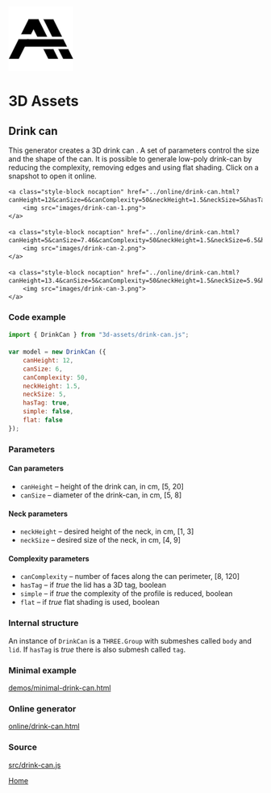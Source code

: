 <img class="logo" src="../assets/logo/logo.png">


# 3D Assets


## Drink can

This generator creates a 3D drink can . A set of parameters
control the size and the shape of the can. It is possible to
generale low-poly drink-can by reducing the complexity,
removing edges and using flat shading. Click on a snapshot
to open it online.

<p class="gallery">

	<a class="style-block nocaption" href="../online/drink-can.html?canHeight=12&canSize=6&canComplexity=50&neckHeight=1.5&neckSize=5&hasTag=true&simple=false&flat=false">
		<img src="images/drink-can-1.png">
	</a>

	<a class="style-block nocaption" href="../online/drink-can.html?canHeight=5&canSize=7.46&canComplexity=50&neckHeight=1.5&neckSize=6.5&hasTag=true&simple=false&flat=false">
		<img src="images/drink-can-2.png">
	</a>

	<a class="style-block nocaption" href="../online/drink-can.html?canHeight=13.4&canSize=5&canComplexity=50&neckHeight=1.5&neckSize=5.9&hasTag=true&simple=false&flat=false">
		<img src="images/drink-can-3.png">
	</a>

</p>


### Code example

```js
import { DrinkCan } from "3d-assets/drink-can.js";

var model = new DrinkCan ({
	canHeight: 12,
	canSize: 6,
	canComplexity: 50,
	neckHeight: 1.5,
	neckSize: 5,
	hasTag: true,
	simple: false,
	flat: false
});
```


### Parameters

#### Can parameters

* `canHeight` &ndash; height of the drink can, in cm, [5, 20]
* `canSize` &ndash; diameter of the drink-can, in cm, [5, 8]
	
#### Neck parameters

* `neckHeight` &ndash; desired height of the neck, in cm, [1, 3]
* `neckSize` &ndash; desired size of the neck, in cm, [4, 9]

#### Complexity parameters

* `canComplexity` &ndash; number of faces along the can perimeter, [8, 120]
* `hasTag` &ndash; if *true* the lid has a 3D tag, boolean
* `simple` &ndash; if *true* the complexity of the profile is reduced, boolean
* `flat` &ndash; if *true* flat shading is used, boolean
	
	
### Internal structure

An instance of `DrinkCan` is a `THREE.Group` with submeshes
called `body` and `lid`. If `hasTag` is *true* there is also
submesh called `tag`. 



### Minimal example

[demos/minimal-drink-can.html](../demos/minimal-drink-can.html)


### Online generator

[online/drink-can.html](../online/drink-can.html)


### Source

[src/drink-can.js](https://github.com/boytchev/assets/blob/main/src/drink-can.js)

		
<div class="footnote">
	<a href="../">Home</a>
</div>